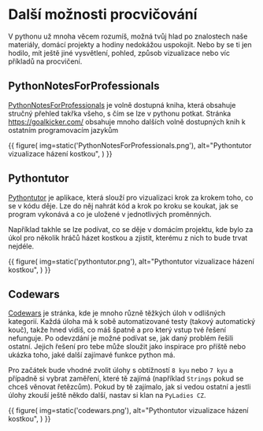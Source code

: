# Další možnosti procvičování

V pythonu už mnoha věcem rozumíš, možná tvůj hlad po znalostech naše materiály, domácí projekty a hodiny nedokážou uspokojit. Nebo by se ti jen hodilo, mít ještě jiné vysvětlení, pohled, způsob vizualizace nebo víc příkladů na procvičení.

## PythonNotesForProfessionals

[PythonNotesForProfessionals](https://books.goalkicker.com/PythonBook/PythonNotesForProfessionals.pdf) je volně dostupná kniha, která obsahuje stručný přehled takřka všeho, s čím se lze v pythonu potkat. Stránka https://goalkicker.com/ obsahuje mnoho dalších volně dostupných knih k ostatním programovacím jazykům

{{ figure(
    img=static('PythonNotesForProfessionals.png'),
    alt="Pythontutor vizualizace házení kostkou",
) }}

## Pythontutor

[Pythontutor](http://www.pythontutor.com/) je aplikace, která slouží pro vizualizaci krok za krokem toho, co se v kódu děje. Lze do něj nahrát kód a krok po kroku se koukat, jak se program vykonává a co je uložené v jednotlivých proměnných.

Například takhle se lze podívat, co se děje v domácím projektu, kde bylo za úkol pro několik hráčů házet kostkou a zjistit, kterému z nich to bude trvat nejdéle.

{{ figure(
    img=static('pythontutor.png'),
    alt="Pythontutor vizualizace házení kostkou",
) }}

## Codewars

[Codewars](https://www.codewars.com/) je stránka, kde je mnoho různě těžkých úloh v odlišných kategorií. Každá úloha má k sobě automatizované testy (takový automatický kouč), takže hned vidíš, co máš špatně a pro který vstup tvé řešení nefunguje. Po odevzdání je možné podívat se, jak daný problém řešili ostatní. Jejich řešení pro tebe může sloužit jako inspirace pro příště nebo ukázka toho, jaké další zajímavé funkce python má.

Pro začátek bude vhodné zvolit úlohy s obtížností `8 kyu` nebo `7 kyu` a případně si vybrat zaměření, které tě zajímá (například `Strings` pokud se chceš věnovat řetězcům). Pokud by tě zajímalo, jak si vedou ostatní a jestli úlohy zkouší ještě někdo další, nastav si klan na `PyLadies CZ`.

{{ figure(
    img=static('codewars.png'),
    alt="Pythontutor vizualizace házení kostkou",
) }}
